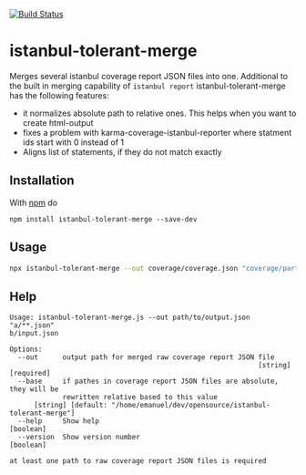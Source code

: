 [![Build Status](https://travis-ci.org/inthemill/istanbul-tolerant-merge.svg?branch=master)](https://travis-ci.org/inthemill/istanbul-tolerant-merge)

# istanbul-tolerant-merge
Merges several istanbul coverage report JSON files into one. Additional to the built in merging capability of `istanbul report` istanbul-tolerant-merge has the following features:

- it normalizes absolute path to relative ones. This helps when you want to create html-output
- fixes a problem with karma-coverage-istanbul-reporter where statment ids start with 0 instead of 1
- Aligns list of statements, if they do not match exactly

## Installation

With [npm](https://www.npmjs.com/) do

    npm install istanbul-tolerant-merge --save-dev

## Usage

```bash
npx istanbul-tolerant-merge --out coverage/coverage.json "coverage/partial/*.json"
```

## Help

```
Usage: istanbul-tolerant-merge.js --out path/to/output.json "a/**.json"
b/input.json

Options:
  --out      output path for merged raw coverage report JSON file
                                                             [string] [required]
  --base     if pathes in coverage report JSON files are absolute, they will be
             rewritten relative based to this value
      [string] [default: "/home/emanuel/dev/opensource/istanbul-tolerant-merge"]
  --help     Show help                                                 [boolean]
  --version  Show version number                                       [boolean]

at least one path to raw coverage report JSON files is required
```